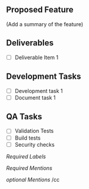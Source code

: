 ## Proposed Feature

(Add a summary of the feature)

## Deliverables

- [ ] Deliverable Item 1

## Development Tasks

- [ ] Development task 1
- [ ] Document task 1

## QA Tasks

- [ ] Validation Tests
- [ ] Build tests
- [ ] Security checks

_Required Labels_

_Required Mentions_

_optional Mentions_
/cc
